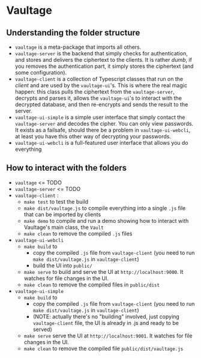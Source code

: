 # Vaultage

## Understanding the folder structure

- `vaultage` is a meta-package that imports all others. 
- `vaultage-server` is the backend that simply checks for authentication, and stores and delivers the ciphertext to the clients. It is rather *dumb*, if you removes the authentication part, it simply stores the ciphertext (and some configuration).
- `vaultage-client` is a collection of Typescript classes that run on the *client* and are used by the `vaultage-ui`'s. This is where the real magic happen: this class pulls the ciphertext from the `vaultage-server`, decrypts and parses it, allows the `vaultage-ui`'s to interact with the decrypted database, and then re-encrypts and sends the result to the server.
- `vaultage-ui-simple` is a simple user interface that simply contact the `vaultage-server` and decodes the cipher. You can only view passwords. It exists as a failsafe, should there be a problem in `vaultage-ui-webcli`, at least you have this other way of decrypting your passwords.
- `vaultage-ui-webcli` is a full-featured user interface that allows you do everything

## How to interact with the folders

- `vaultage` <= TODO
- `vaultage-server` <= TODO
- `vaultage-client` : 
    - `make test` to test the build
    - `make dist/vaultage.js` to compile everything into a single `.js` file that can be imported by clients
    - `make demo` to compile and run a demo showing how to interact with Vaultage's main class, the `Vault`
    - `make clean` to remove the compiled `.js` files
- `vaultage-ui-webcli`
    - `make build` to
        - copy the compiled `.js` file from `vaultage-client` (you need to run `make dist/vaultage.js` in `vaultage-client`)
        - build the UI into `public/`
    - `make serve` to build and serve the UI at `http://localhost:9000`. It watches for file changes in the UI.
    - `make clean` to remove the compiled files in `public/dist`
- `vaultage-ui-simple`
    - `make build` to
        - copy the compiled `.js` file from `vaultage-client` (you need to run `make dist/vaultage.js` in `vaultage-client`)
        - (NOTE: actually there's no "building" involved, just copying `vaultage-client` file, the UI is already in .js and ready to be served)
    - `make serve` serve the UI at `http://localhost:9001`. It watches for file changes in the UI.
    - `make clean` to remove the compiled file `public/dist/vaultage.js`